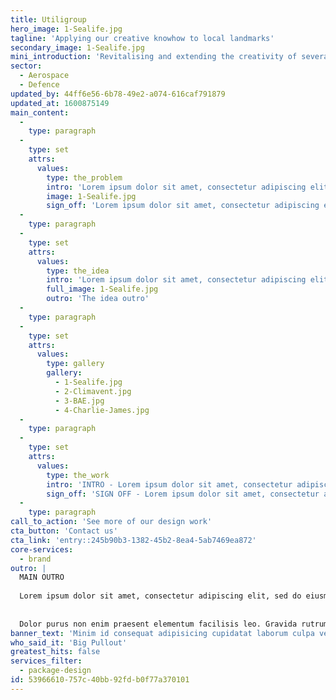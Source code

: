 ```yaml
---
title: Utiligroup
hero_image: 1-Sealife.jpg
tagline: 'Applying our creative knowhow to local landmarks'
secondary_image: 1-Sealife.jpg
mini_introduction: 'Revitalising and extending the creativity of several well-loved local venues for a giant of the entertainment industry'
sector:
  - Aerospace
  - Defence
updated_by: 44ff6e56-6b78-49e2-a074-616caf791879
updated_at: 1600875149
main_content:
  -
    type: paragraph
  -
    type: set
    attrs:
      values:
        type: the_problem
        intro: 'Lorem ipsum dolor sit amet, consectetur adipiscing elit, sed do eiusmod tempor incididunt ut labore et dolore magna aliqua. Mattis molestie a iaculis at. Lectus arcu bibendum at varius. Tincidunt nunc pulvinar sapien et ligula ullamcorper malesuada proin libero. Nisl pretium fusce id velit ut tortor. Adipiscing elit duis tristique sollicitudin nibh sit amet commodo. Consectetur a erat nam at lectus urna duis. Lacus sed viverra tellus in hac habitasse platea dictumst. Phasellus egestas tellus rutrum tellus pellentesque eu tincidunt tortor. '
        image: 1-Sealife.jpg
        sign_off: 'Lorem ipsum dolor sit amet, consectetur adipiscing elit, sed do eiusmod tempor incididunt ut labore et dolore magna aliqua. Mattis molestie a iaculis at. Lectus arcu bibendum at varius.'
  -
    type: paragraph
  -
    type: set
    attrs:
      values:
        type: the_idea
        intro: 'Lorem ipsum dolor sit amet, consectetur adipiscing elit, sed do eiusmod tempor incididunt ut labore et dolore magna aliqua. Mattis molestie a iaculis at. Lectus arcu bibendum at varius. Tincidunt nunc pulvinar sapien et ligula ullamcorper malesuada proin libero. Nisl pretium fusce id velit ut tortor. Adipiscing elit duis tristique sollicitudin nibh sit amet commodo. Consectetur a erat nam at lectus urna duis. Lacus sed viverra tellus in hac habitasse platea dictumst. Phasellus egestas tellus rutrum tellus pellentesque eu tincidunt tortor'
        full_image: 1-Sealife.jpg
        outro: 'The idea outro'
  -
    type: paragraph
  -
    type: set
    attrs:
      values:
        type: gallery
        gallery:
          - 1-Sealife.jpg
          - 2-Climavent.jpg
          - 3-BAE.jpg
          - 4-Charlie-James.jpg
  -
    type: paragraph
  -
    type: set
    attrs:
      values:
        type: the_work
        intro: 'INTRO - Lorem ipsum dolor sit amet, consectetur adipiscing elit, sed do eiusmod tempor incididunt ut labore et dolore magna aliqua. Mattis molestie a iaculis at. Lectus arcu bibendum at varius. Tincidunt nunc pulvinar sapien et ligula ullamcorper malesuada proin libero. Nisl pretium fusce id velit ut tortor. Adipiscing elit duis tristique sollicitudin nibh sit amet commodo. Consectetur a erat nam at lectus urna duis. Lacus sed viverra tellus in hac habitasse platea dictumst. Phasellus egestas tellus rutrum tellus pellentesque eu tincidunt tortor. '
        sign_off: 'SIGN OFF - Lorem ipsum dolor sit amet, consectetur adipiscing elit, sed do eiusmod tempor incididunt ut labore et dolore magna aliqua. Mattis molestie a iaculis at. Lectus arcu bibendum at varius. Tincidunt nunc pulvinar sapien et ligula ullamcorper malesuada proin libero. Nisl pretium fusce id velit ut tortor. Adipiscing elit duis tristique sollicitudin nibh sit amet commodo. Consectetur a erat nam at lectus urna duis. Lacus sed viverra tellus in hac habitasse platea dictumst. Phasellus egestas tellus rutrum tellus pellentesque eu tincidunt tortor. '
  -
    type: paragraph
call_to_action: 'See more of our design work'
cta_button: 'Contact us'
cta_link: 'entry::245b90b3-1382-45b2-8ea4-5ab7469ea872'
core-services:
  - brand
outro: |
  MAIN OUTRO 
  
  Lorem ipsum dolor sit amet, consectetur adipiscing elit, sed do eiusmod tempor incididunt ut labore et dolore magna aliqua. Mattis molestie a iaculis at. Lectus arcu bibendum at varius. Tincidunt nunc pulvinar sapien et ligula ullamcorper malesuada proin libero. Nisl pretium fusce id velit ut tortor. Adipiscing elit duis tristique sollicitudin nibh sit amet commodo. Consectetur a erat nam at lectus urna duis. Lacus sed viverra tellus in hac habitasse platea dictumst. Phasellus egestas tellus rutrum tellus pellentesque eu tincidunt tortor. 
  
  
  Dolor purus non enim praesent elementum facilisis leo. Gravida rutrum quisque non tellus. Magna ac placerat vestibulum lectus mauris ultrices. Tincidunt eget nullam non nisi est sit amet facilisis magna. Sed ullamcorper morbi tincidunt ornare massa eget egestas. Etiam sit amet nisl purus in mollis. Ac turpis egestas integer eget aliquet nibh praesent tristique. Ac turpis egestas maecenas pharetra convallis posuere. Sit amet massa vitae tortor condimentum lacinia quis vel.
banner_text: 'Minim id consequat adipisicing cupidatat laborum culpa veniam non consectetur et duis pariatur reprehenderit eu ex consectetur. Sunt nisi qui eiusmod ut cillum laborum Lorem officia aliquip laboris ullamco nostrud laboris non irure laboris. Cillum dolore labore Lorem deserunt mollit voluptate esse incididunt ex dolor.'
who_said_it: 'Big Pullout'
greatest_hits: false
services_filter:
  - package-design
id: 53966610-757c-40bb-92fd-b0f77a370101
---
```

